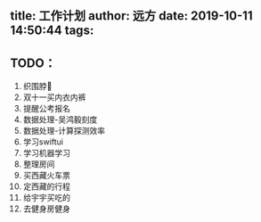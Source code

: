 title: 工作计划
author: 远方
date: 2019-10-11 14:50:44
tags:
---
## TODO：
1. 织围脖🧣
2. 双十一买内衣内裤
3. 提醒公考报名
4. 数据处理-吴鸿毅刻度
5. 数据处理-计算探测效率
6. 学习swiftui
7. 学习机器学习
8. 整理房间
9. 买西藏火车票
10. 定西藏的行程
11. 给宇宇买吃的
12. 去健身房健身